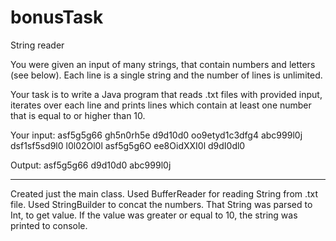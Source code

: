 # bonusTask
String reader 

You were given an input of many strings, that contain numbers and letters (see below). Each line is a single string and the number of lines is unlimited.

Your task is to write a Java program that reads .txt files with provided input,
iterates over each line and prints lines which contain at least one number that is equal to or higher than 10.

Your input:
asf5g5g66
gh5n0rh5e
d9d10d0
oo9etyd1c3dfg4
abc999l0j
dsf1sf5sd9l0
l0l02Ol0l
asf5g5g6O
ee8OidXXI0l
d9dI0dl0

Output:
asf5g5g66
d9d10d0
abc999l0j


************************

Created just the main class. Used BufferReader for reading String from .txt file. Used StringBuilder to concat the numbers. That String was parsed to Int, to get value.
If the value was greater or equal to 10, the string was printed to console. 
